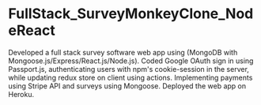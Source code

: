 # FullStack_SurveyMonkeyClone_NodeReact
Developed a full stack survey software web app using (MongoDB with Mongoose.js/Express/React.js/Node.js). Coded Google OAuth sign in using Passport.js, authenticating users with npm's cookie-session in the server, while updating redux store on client using actions. Implementing payments using Stripe API and surveys using Mongoose. Deployed the web app on Heroku.

